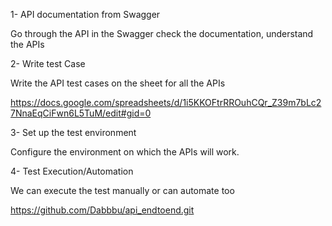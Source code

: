 1- API documentation from Swagger

Go through the API in the Swagger check the documentation, understand the APIs 

2- Write test Case

Write the API test cases on the sheet for all the APIs 

https://docs.google.com/spreadsheets/d/1i5KKOFtrRROuhCQr_Z39m7bLc27NnaEqCiFwn6L5TuM/edit#gid=0

3- Set up the test environment 

Configure the environment on which the APIs will work.

4- Test Execution/Automation

We can execute the test manually or can automate too

https://github.com/Dabbbu/api_endtoend.git
